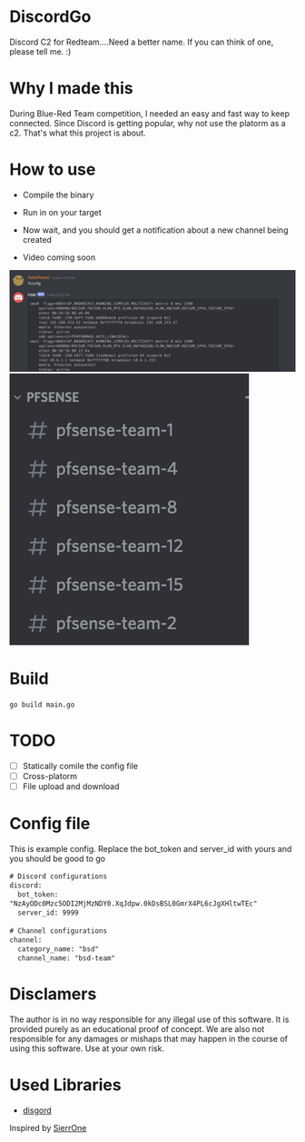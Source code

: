 # DiscordGo
Discord C2 for Redteam....Need a better name.
If you can think of one, please tell me. :)


# Why I made this

During Blue-Red Team competition, I needed an easy and fast way to keep connected.
Since Discord is getting popular, why not use the platorm as a c2.
That's what this project is about.

# How to use

* Compile the binary
* Run in on your target
* Now wait, and you should get a notification about a new channel being created

* Video coming soon

![alt text](./img/command.png "Command example")
![alt text](./img/teams.png "Team list")


# Build

`go build main.go`

# TODO

- [ ] Statically comile the config file
- [ ] Cross-platorm
- [ ] File upload and download

# Config file

This is example config. Replace the bot_token and server_id with yours and you should be good to go

```
# Discord configurations
discord:
  bot_token: "NzAyODc0Mzc5ODI2MjMzNDY0.XqJdpw.0kDsBSL0GmrX4PL6cJgXHltwTEc"
  server_id: 9999

# Channel configurations
channel:
  category_name: "bsd"
  channel_name: "bsd-team"

```

# Disclamers
The author is in no way responsible for any illegal use of this software. It is provided purely as an educational proof of concept. We are also not responsible for any damages or mishaps that may happen in the course of using this software. Use at your own risk.

# Used Libraries
* [disgord](https://github.com/andersfylling/disgord)


Inspired by [SierrOne](https://github.com/berkgoksel/SierraOne)